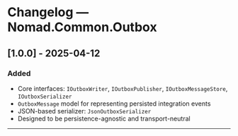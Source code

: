 # Changelog — Nomad.Common.Outbox

## [1.0.0] - 2025-04-12

### Added
- Core interfaces: `IOutboxWriter`, `IOutboxPublisher`, `IOutboxMessageStore`, `IOutboxSerializer`
- `OutboxMessage` model for representing persisted integration events
- JSON-based serializer: `JsonOutboxSerializer`
- Designed to be persistence-agnostic and transport-neutral

---
